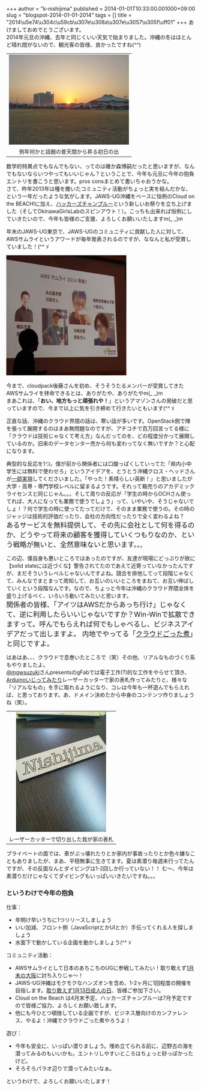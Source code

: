 +++
author = "k-nishijima"
published = 2014-01-01T10:33:00.001000+09:00
slug = "blogspot-2014-01-01-2014"
tags = []
title = "2014\u5e74\u304c\u59cb\u307e\u308a\u307e\u3057\u305f\uff01"
+++
あけましておめでとうございます。  
2014年元旦の沖縄、去年と同じくいい天気で始まりました。沖縄の冬はほとんど晴れ間がないので、観光客の皆様、良かったですね(^^)  

<table>
<tbody>
<tr class="odd">
<td style="text-align: center;"><a href="/images/blogspot/blogspot-2014-01-01-2014-2014-01-01+07.34.34.jpg"><img src="/images/blogspot/thumbnails/blogspot-2014-01-01-2014-2014-01-01+07.34.34.jpg" /></a></td>
</tr>
<tr class="even">
<td style="text-align: center;">例年何かと話題の普天間から昇る初日の出</td>
</tr>
</tbody>
</table>

  
数学的特異点でもなんでもない、ってのは確か森博嗣だったと思いますが、なんでもないならいつやってもいいじゃん？ということで、今年も元旦に今年の抱負エントリを書こうと思います。pros
consまとめて書いちゃおうかな。  
<span
id="more"></span>さて、昨年2013年は種を撒いたコミュニティ活動がちょっと実を結んだかな、という一年だったような気がします。JAWS-UG沖縄をベースに恒例のCloud
on the
BEACH!に加え、[ハッカーズチャンプルー](http://k-nishijima.blogspot.jp/2013/08/2013_27.html)という新しいお祭りを立ち上げました（そしてOkinawaGirlsLabのスピンアウト！）。こっちも出来れば恒例にしていきたいので、今年も皆様のご支援、よろしくお願いいたしますm(\_
\_)m  
  
年末のJAWS-UG東京で、JAWS-UGのコミュニティに貢献した人に対して、AWSサムライというアワードが毎年発表されるのですが、ななんと私が受賞していました！(^^ゞ  

[![](/images/blogspot/thumbnails/blogspot-2014-01-01-2014-20131222000114.jpg)](/images/blogspot/blogspot-2014-01-01-2014-20131222000114.jpg)

今まで、cloudpack後藤さんを初め、そうそうたるメンバーが受賞してきたAWSサムライを拝命できるとは、ありがたや、ありがたやm(\_
\_)m  
まあこれは、「**<span
class="underline">おい、地方もっと頑張れや！</span>**」というアマゾンさんの発破だと思っていますので、今まで以上に気を引き締めて行きたいともいます(^^ゞ  
  
正直な話、沖縄のクラウド界隈の話は、寒い話が多いです。OpenStack側で陣を張って展開するのはまあ無問題なのですが、アチコチで百万回言ってる様に「クラウドは技術じゃなくて考え方」なんだってのを、どの程度分かって展開しているのか。旧来のデータセンター売から何も変わってなく無いですか？と心配になります。  
  
典型的な反応を1つ。僕が前から関係者には口酸っぱくしていってた「県内小中学生には無料で使わせろ」というアイデアを、とうとう沖縄クロス・ヘッドさんが[一部実現](http://www.okinawatimes.co.jp/article.php?id=2013-11-02_56086)してくださいました。「やった！素晴らしい英断！」と思いましたが大学・高専・専門学校レベルに留まるようです。それって箱売りのアカデミックライセンスと同じじゃん。。。そして周りの反応が「学生の時からOCHさん使ってれば、大人になっても業務で使うでしょう」って、いやいや、そうじゃないでしょ！？何で学生の時に使ってたってだけで、そのまま業務で使うの。その時のジャッジは技術的評価だったり、会社の方向性だったりで全く変わるよね？  
<span style="font-size: large;"><span
class="underline">あるサービスを無料提供して、その先に会社として何を得るのか</span>、どうやって将来の顧客を獲得していくつもりなのか、という戦略が無いと、全然意味ないと思います。。</span>。  
  
この辺、僕自身も悪いところではあったのですが、友達が現場にどっぷりが故に【solid
stateには近づくな】警告されてたのであえて近寄っていなかったんですが、まだそういうレベルじゃないんですよね。競合を排他してって段階じゃなくて、みんなでまとまって周知して、お互いのいいところをまねて、お互い伸ばしていくという段階なんです。なので、ちょっと今年は沖縄のクラウド界隈全体を盛り上げるべく、いろいろ動いてみたいと思います。  
<span
style="font-size: large;">関係者の皆様、「アイツはAWSだからあっち行け」じゃなくて、逆に利用したらいいじゃないですか？Win-Winで拡散できますって。呼んでもらえれば何でもしゃべるし、ビジネスアイデアだって出しますよ。
内地でやってる「[クラウドごった煮](https://sites.google.com/site/cloudmixjp/)」と同じですよ。</span>  
  
  
はあはあ、、、クラウドで息巻いたところで（笑）その他、リアルなものづくり系もやりましたよ。  
[@mgwsuzuki](https://twitter.com/mgwsuzuki)さんpresentsのgFabでは電子工作(?)的な工作をやらせて頂き、[Arduinoいじってみたり](http://k-nishijima.blogspot.jp/2013/05/de-1-arduinojava.html)レーザーカッターで家の表札作ってみたりと、様々な「リアルなもの」を手に取れるようになり、コレは今年も一杯遊んでもらえれば、と思っております。あ、ドメイン決めたから中身のコンテンツ作りましょうね（笑）。  

<table>
<tbody>
<tr class="odd">
<td style="text-align: center;"><a href="/images/blogspot/blogspot-2014-01-01-2014-2013-12-23+15.49.05.jpg"><img src="/images/blogspot/thumbnails/blogspot-2014-01-01-2014-2013-12-23+15.49.05.jpg" /></a></td>
</tr>
<tr class="even">
<td style="text-align: center;">レーザーカッターで切り出した我が家の表札</td>
</tr>
</tbody>
</table>

プライベートの面では、車がぶっ壊れたりとか家内が事故ったりとか色々嫌なこともありましたが、まあ、平穏無事に生きてます。夏は素潜り毎週末行ってたんですが、その反面なんとダイビングは1-2回しか行っていない！！
む〜、今年は素潜りだけじゃなくてダイビングもいっぱいいきたいですね。。。  

### というわけで今年の抱負

仕事：  

-   年明け早いうちに1つリリースしましょう
-   いい加減、フロント側（JavaScriptとかUIとか）手伝ってくれる人を探しましょう
-   水面下で動かしている企画を動かしましょう(^^ゞ

コミュニティ活動：  
  

-   AWSサムライとして日本のあちこちのUGに参戦してみたい！取り敢えず[1月末の大阪](http://jawsugosaka.doorkeeper.jp/events/7484)に討ち入りじゃ〜！
-   JAWS-UG沖縄はモクモクなハンズオンを含め、1-2ヶ月に1回程度の開催を目指します。[取り敢えず1月13日成人の日](http://jaws-ug-okinawa.doorkeeper.jp/events/6958)、皆様ご参加下さい。
-   Cloud on the Beach
    は4月末予定、ハッカーズチャンプルーは7月予定ですので皆様ご協力、よろしくお願い致します。
-   他にも今ひとつ頓挫している企画ですが、ビジネス層向けのカンファレンス、やるよ！沖縄でクラウドごった煮やろうよ！

遊び：

-   今年も安全に、いっぱい潜りましょう。埋め立てられる前に、辺野古の海を潜ってみるのもいいかも。エントリしやすいところはちょっと砂っぽかったけど。
-   そろそろパラオ辺りで潜ってみたいなぁ。

というわけで、よろしくお願いいたします！
